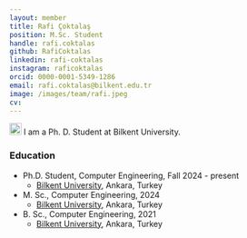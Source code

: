 ```yaml
---
layout: member
title: Rafi Çoktalaş
position: M.Sc. Student
handle: rafi.coktalas
github: RafiCoktalas
linkedin: rafi-coktalas
instagram: raficoktalas
orcid: 0000-0001-5349-1286
email: rafi.coktalas@bilkent.edu.tr
image: /images/team/rafi.jpeg
cv: 
---
```


<img style="height:1.5em;" src="/images/team/RÇ.png?raw=true"/> I am a Ph. D. Student at Bilkent University.

### Education
- Ph.D. Student, Computer Engineering, Fall 2024 - present
  - [Bilkent University](http://www.cs.bilkent.edu.tr/), Ankara, Turkey
- M. Sc., Computer Engineering, 2024
  - [Bilkent University](http://www.cs.bilkent.edu.tr/), Ankara, Turkey
- B. Sc., Computer Engineering, 2021
  - [Bilkent University](http://www.cs.bilkent.edu.tr/), Ankara, Turkey
